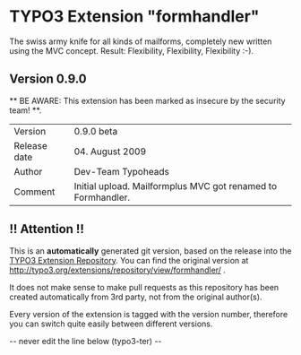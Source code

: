 # TYPO3 Extension "formhandler"
The swiss army knife for all kinds of mailforms, completely new written using the MVC concept. Result: Flexibility, Flexibility, Flexibility	:-).

## Version 0.9.0
** BE AWARE: This extension has been marked as insecure by the security team! **.



<table>
	<tr><td>Version</td><td>0.9.0 beta</td></tr>
	<tr><td>Release date</td><td>04. August 2009</td></tr>
	<tr><td>Author</td><td>Dev-Team Typoheads</td></tr>
	<tr><td>Comment</td><td>Initial upload.
Mailformplus MVC got renamed to Formhandler.</td></tr>
</table>

## !! Attention !!
This is an **automatically** generated git version, based on the release into the [TYPO3 Extension Repository](http://www.typo3.org/extensions/).
You can find the original version at http://typo3.org/extensions/repository/view/formhandler/ .

It does not make sense to make pull requests as this repository has been created automatically from 3rd party, not from the original author(s).

Every version of the extension is tagged with the version number, therefore you can switch quite easily between different versions.


-- never edit the line below (typo3-ter) --